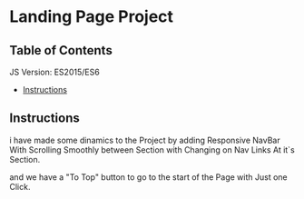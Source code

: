 # Landing Page Project

## Table of Contents
JS Version: ES2015/ES6
* [Instructions](#instructions)

## Instructions

i have made some dinamics to the Project by adding Responsive NavBar With 
Scrolling Smoothly between Section with Changing on Nav Links At it`s Section.

and we have a "To Top" button to go to the start of the Page with Just one Click.
